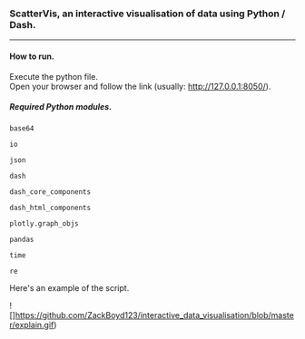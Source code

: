 ### ScatterVis, an interactive visualisation of data using Python / Dash.  
------  

#### How to run.  
Execute the python file.  
Open your browser and follow the link (usually: http://127.0.0.1:8050/).   
  
##### Required Python modules.  
```
base64 

io 

json 

dash 

dash_core_components 

dash_html_components 

plotly.graph_objs 

pandas 

time 

re  
```

Here's an example of the script.


![]https://github.com/ZackBoyd123/interactive_data_visualisation/blob/master/explain.gif)
